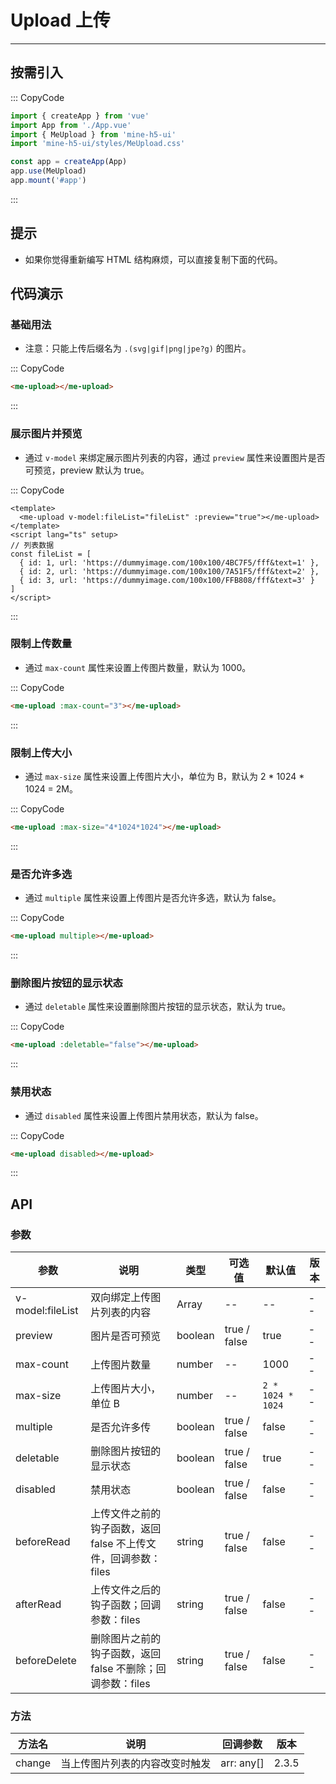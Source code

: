 # Upload 上传

---

## 按需引入

::: CopyCode

```js
import { createApp } from 'vue'
import App from './App.vue'
import { MeUpload } from 'mine-h5-ui'
import 'mine-h5-ui/styles/MeUpload.css'

const app = createApp(App)
app.use(MeUpload)
app.mount('#app')
```

:::

## 提示

- 如果你觉得重新编写 HTML 结构麻烦，可以直接复制下面的代码。

## 代码演示

### 基础用法

- 注意：只能上传后缀名为 `.(svg|gif|png|jpe?g)` 的图片。

::: CopyCode

```HTML
<me-upload></me-upload>
```

:::

### 展示图片并预览

- 通过 `v-model` 来绑定展示图片列表的内容，通过 `preview` 属性来设置图片是否可预览，preview 默认为 true。

::: CopyCode

```vue
<template>
  <me-upload v-model:fileList="fileList" :preview="true"></me-upload>
</template>
<script lang="ts" setup>
// 列表数据
const fileList = [
  { id: 1, url: 'https://dummyimage.com/100x100/4BC7F5/fff&text=1' },
  { id: 2, url: 'https://dummyimage.com/100x100/7A51F5/fff&text=2' },
  { id: 3, url: 'https://dummyimage.com/100x100/FFB808/fff&text=3' }
]
</script>
```

:::

### 限制上传数量

- 通过 `max-count` 属性来设置上传图片数量，默认为 1000。

::: CopyCode

```HTML
<me-upload :max-count="3"></me-upload>
```

:::

### 限制上传大小

- 通过 `max-size` 属性来设置上传图片大小，单位为 B，默认为 2 \* 1024 \* 1024 = 2M。

::: CopyCode

```HTML
<me-upload :max-size="4*1024*1024"></me-upload>
```

:::

### 是否允许多选

- 通过 `multiple` 属性来设置上传图片是否允许多选，默认为 false。

::: CopyCode

```HTML
<me-upload multiple></me-upload>
```

:::

### 删除图片按钮的显示状态

- 通过 `deletable` 属性来设置删除图片按钮的显示状态，默认为 true。

::: CopyCode

```HTML
<me-upload :deletable="false"></me-upload>
```

:::

### 禁用状态

- 通过 `disabled` 属性来设置上传图片禁用状态，默认为 false。

::: CopyCode

```HTML
<me-upload disabled></me-upload>
```

:::

## API

### 参数

| 参数             | 说明                                                           | 类型    | 可选值       | 默认值            | 版本 |
| ---------------- | -------------------------------------------------------------- | ------- | ------------ | ----------------- | ---- |
| v-model:fileList | 双向绑定上传图片列表的内容                                     | Array   | --           | --                | --   |
| preview          | 图片是否可预览                                                 | boolean | true / false | true              | --   |
| max-count        | 上传图片数量                                                   | number  | --           | 1000              | --   |
| max-size         | 上传图片大小，单位 B                                           | number  | --           | `2 * 1024 * 1024` | --   |
| multiple         | 是否允许多传                                                   | boolean | true / false | false             | --   |
| deletable        | 删除图片按钮的显示状态                                         | boolean | true / false | true              | --   |
| disabled         | 禁用状态                                                       | boolean | true / false | false             | --   |
| beforeRead       | 上传文件之前的钩子函数，返回 false 不上传文件，回调参数：files | string  | true / false | false             | --   |
| afterRead        | 上传文件之后的钩子函数；回调参数：files                        | string  | true / false | false             | --   |
| beforeDelete     | 删除图片之前的钩子函数，返回 false 不删除；回调参数：files     | string  | true / false | false             | --   |

### 方法

| 方法名 | 说明                           | 回调参数   | 版本  |
| ------ | ------------------------------ | ---------- | ----- |
| change | 当上传图片列表的内容改变时触发 | arr: any[] | 2.3.5 |
